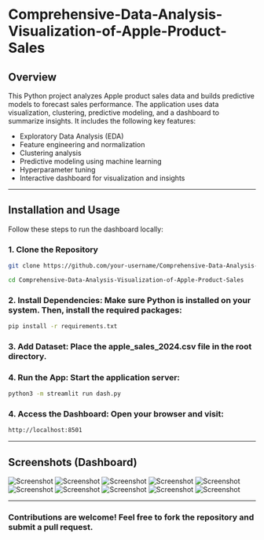 # Comprehensive-Data-Analysis-Visualization-of-Apple-Product-Sales

## Overview
This Python project analyzes Apple product sales data and builds predictive models to forecast sales performance. The application uses data visualization, clustering, predictive modeling, and a dashboard to summarize insights. It includes the following key features:

- Exploratory Data Analysis (EDA)
- Feature engineering and normalization
- Clustering analysis
- Predictive modeling using machine learning
- Hyperparameter tuning
- Interactive dashboard for visualization and insights

-----

## Installation and Usage

Follow these steps to run the dashboard locally:

### 1. Clone the Repository
```bash
git clone https://github.com/your-username/Comprehensive-Data-Analysis-Visualization-of-Apple-Product-Sales.git
```
```bash
cd Comprehensive-Data-Analysis-Visualization-of-Apple-Product-Sales
```
### 2. Install Dependencies: Make sure Python is installed on your system. Then, install the required packages:

```bash
pip install -r requirements.txt
```
### 3. Add Dataset: Place the apple_sales_2024.csv file in the root directory.

### 4. Run the App: Start the application server:

```bash
python3 -m streamlit run dash.py
```
### 4. Access the Dashboard: Open your browser and visit:

```bash
http://localhost:8501
```

-----

## Screenshots (Dashboard)

![Screenshot](images/1.png)
![Screenshot](images/2.png)
![Screenshot](images/3.png)
![Screenshot](images/4.png)
![Screenshot](images/5.png)
![Screenshot](images/6.png)
![Screenshot](images/7.png)
![Screenshot](images/8.png)
![Screenshot](images/9.png)
![Screenshot](images/10.png)

-----

### Contributions are welcome! Feel free to fork the repository and submit a pull request.
